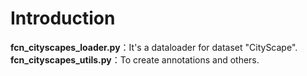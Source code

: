 # Introduction

**fcn_cityscapes_loader.py**：It's a dataloader for dataset "CityScape".
**fcn_cityscapes_utils.py**：To create annotations and others.

